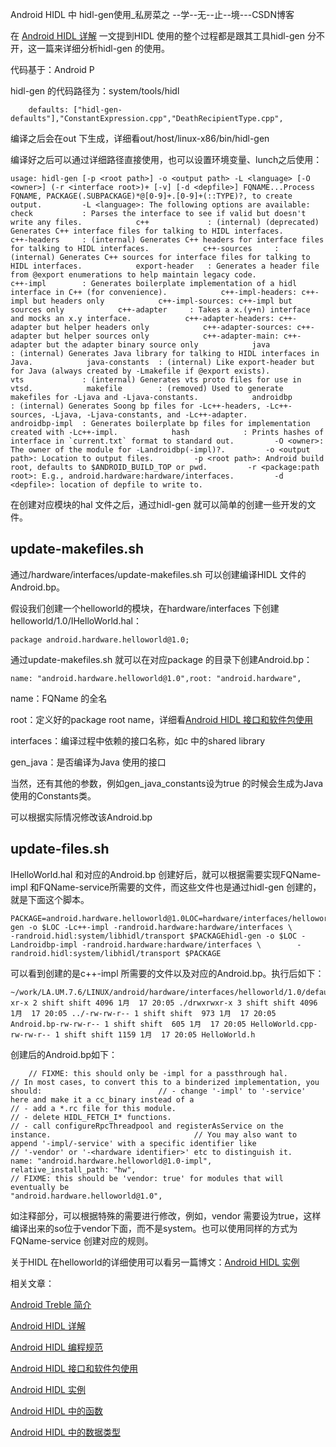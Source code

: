 Android HIDL 中 hidl-gen使用_私房菜之 --学--无--止--境---CSDN博客

在 [Android HIDL 详解](https://blog.csdn.net/jingerppp/article/details/86514997) 一文提到HIDL 使用的整个过程都是跟其工具hidl-gen 分不开，这一篇来详细分析hidl-gen 的使用。

代码基于：Android P

hidl-gen 的代码路径为：system/tools/hidl

```
    defaults: ["hidl-gen-defaults"],"ConstantExpression.cpp","DeathRecipientType.cpp",
```

编译之后会在out 下生成，详细看out/host/linux-x86/bin/hidl-gen

编译好之后可以通过详细路径直接使用，也可以设置环境变量、lunch之后使用：

```
usage: hidl-gen [-p <root path>] -o <output path> -L <language> [-O <owner>] (-r <interface root>)+ [-v] [-d <depfile>] FQNAME...Process FQNAME, PACKAGE(.SUBPACKAGE)*@[0-9]+.[0-9]+(::TYPE)?, to create output.         -L <language>: The following options are available:            check           : Parses the interface to see if valid but doesn't write any files.            c++             : (internal) (deprecated) Generates C++ interface files for talking to HIDL interfaces.            c++-headers     : (internal) Generates C++ headers for interface files for talking to HIDL interfaces.            c++-sources     : (internal) Generates C++ sources for interface files for talking to HIDL interfaces.            export-header   : Generates a header file from @export enumerations to help maintain legacy code.            c++-impl        : Generates boilerplate implementation of a hidl interface in C++ (for convenience).            c++-impl-headers: c++-impl but headers only            c++-impl-sources: c++-impl but sources only            c++-adapter     : Takes a x.(y+n) interface and mocks an x.y interface.            c++-adapter-headers: c++-adapter but helper headers only            c++-adapter-sources: c++-adapter but helper sources only            c++-adapter-main: c++-adapter but the adapter binary source only            java            : (internal) Generates Java library for talking to HIDL interfaces in Java.            java-constants  : (internal) Like export-header but for Java (always created by -Lmakefile if @export exists).            vts             : (internal) Generates vts proto files for use in vtsd.            makefile        : (removed) Used to generate makefiles for -Ljava and -Ljava-constants.            androidbp       : (internal) Generates Soong bp files for -Lc++-headers, -Lc++-sources, -Ljava, -Ljava-constants, and -Lc++-adapter.            androidbp-impl  : Generates boilerplate bp files for implementation created with -Lc++-impl.            hash            : Prints hashes of interface in `current.txt` format to standard out.         -O <owner>: The owner of the module for -Landroidbp(-impl)?.         -o <output path>: Location to output files.         -p <root path>: Android build root, defaults to $ANDROID_BUILD_TOP or pwd.         -r <package:path root>: E.g., android.hardware:hardware/interfaces.         -d <depfile>: location of depfile to write to.
```

在创建对应模块的hal 文件之后，通过hidl-gen 就可以简单的创建一些开发的文件。

## <a id="t2"></a><a id="t2"></a>update-makefiles.sh

通过/hardware/interfaces/update-makefiles.sh 可以创建编译HIDL 文件的Android.bp。

假设我们创建一个helloworld的模块，在hardware/interfaces 下创建helloworld/1.0/IHelloWorld.hal：

```
package android.hardware.helloworld@1.0;                                                               
```

通过update-makefiles.sh 就可以在对应package 的目录下创建Android.bp：

```
name: "android.hardware.helloworld@1.0",root: "android.hardware",
```

name：FQName 的全名

root：定义好的package root name，详细看[Android HIDL 接口和软件包使用](https://blog.csdn.net/jingerppp/article/details/86526547)

interfaces：编译过程中依赖的接口名称，如c 中的shared library

gen_java：是否编译为Java 使用的接口

当然，还有其他的参数，例如gen\_java\_constants设为true 的时候会生成为Java 使用的Constants类。

可以根据实际情况修改该Android.bp

## <a id="t3"></a><a id="t3"></a>update-files.sh

IHelloWorld.hal 和对应的Android.bp 创建好后，就可以根据需要实现FQName-impl 和FQName-service所需要的文件，而这些文件也是通过hidl-gen 创建的，就是下面这个脚本。

```
PACKAGE=android.hardware.helloworld@1.0LOC=hardware/interfaces/helloworld/1.0/default/hidl-gen -o $LOC -Lc++-impl -randroid.hardware:hardware/interfaces \        -randroid.hidl:system/libhidl/transport $PACKAGEhidl-gen -o $LOC -Landroidbp-impl -randroid.hardware:hardware/interfaces \        -randroid.hidl:system/libhidl/transport $PACKAGE
```

可以看到创建的是c++-impl 所需要的文件以及对应的Android.bp。执行后如下：

```
~/work/LA.UM.7.6/LINUX/android/hardware/interfaces/helloworld/1.0/default:drwxr-xr-x 2 shift shift 4096 1月  17 20:05 ./drwxrwxr-x 3 shift shift 4096 1月  17 20:05 ../-rw-rw-r-- 1 shift shift  973 1月  17 20:05 Android.bp-rw-rw-r-- 1 shift shift  605 1月  17 20:05 HelloWorld.cpp-rw-rw-r-- 1 shift shift 1159 1月  17 20:05 HelloWorld.h
```

创建后的Android.bp如下：

```
    // FIXME: this should only be -impl for a passthrough hal.                                             // In most cases, to convert this to a binderized implementation, you should:                          // - change '-impl' to '-service' here and make it a cc_binary instead of a                            // - add a *.rc file for this module.                                                                  // - delete HIDL_FETCH_I* functions.                                                                   // - call configureRpcThreadpool and registerAsService on the instance.                                // You may also want to append '-impl/-service' with a specific identifier like                        // '-vendor' or '-<hardware identifier>' etc to distinguish it.                                        name: "android.hardware.helloworld@1.0-impl",                                                          relative_install_path: "hw",                                                                           // FIXME: this should be 'vendor: true' for modules that will eventually be                        "android.hardware.helloworld@1.0",                                                             
```

如注释部分，可以根据特殊的需要进行修改，例如，vendor 需要设为true，这样编译出来的so位于vendor下面，而不是system。也可以使用同样的方式为FQName-service 创建对应的规则。

关于HIDL 在helloworld的详细使用可以看另一篇博文：[Android HIDL 实例](https://blog.csdn.net/jingerppp/article/details/86530600)

相关文章：

[Android Treble 简介](https://blog.csdn.net/jingerppp/article/details/86513675)

[Android HIDL 详解](https://blog.csdn.net/jingerppp/article/details/86514997)

[Android HIDL 编程规范](https://blog.csdn.net/jingerppp/article/details/86525761)

[Android HIDL 接口和软件包使用](https://blog.csdn.net/jingerppp/article/details/86526547)

[Android HIDL 实例](https://blog.csdn.net/jingerppp/article/details/86530600)

[Android HIDL 中的函数](https://blog.csdn.net/jingerppp/article/details/86531137)

[Android HIDL 中的数据类型](https://blog.csdn.net/jingerppp/article/details/86531179)